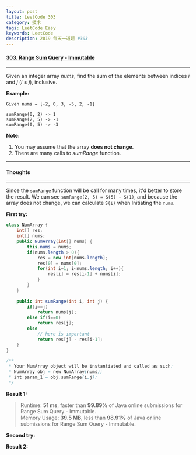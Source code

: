```yaml
---
layout: post
title: LeetCode 303
category: 技术
tags: LeetCode Easy
keywords: LeetCode
description: 2019 每天一道题 #303
---
```


#### [303. Range Sum Query - Immutable](https://leetcode.com/problems/range-sum-query-immutable/)
---
Given an integer array *nums*, find the sum of the elements between indices *i* and *j* (*i* ≤ *j*), inclusive.

**Example:**
```
Given nums = [-2, 0, 3, -5, 2, -1]

sumRange(0, 2) -> 1
sumRange(2, 5) -> -1
sumRange(0, 5) -> -3
```
**Note:**
1. You may assume that the array **does not change**.
1. There are many calls to *sumRange* function.

---
#### Thoughts
---
Since the `sumRange` function will be call for many times, it'd better to store the result. We can see `sumRange(2, 5) = S(5) - S(1)`, and because the array does not change, we can calculate `S(i)` when Initiating the `nums`.

**First try:**
```Java
class NumArray {
    int[] res;
    int[] nums;
    public NumArray(int[] nums) {
        this.nums = nums;
        if(nums.length > 0){
            res = new int[nums.length];
            res[0] = nums[0];
            for(int i=1; i<nums.length; i++){
                res[i] = res[i-1] + nums[i];
            }
        }
    }
    
    public int sumRange(int i, int j) {
        if(i==j)
            return nums[j];
        else if(i==0)
            return res[j];
        else
            // here is important
            return res[j] - res[i-1];
    }
}

/**
 * Your NumArray object will be instantiated and called as such:
 * NumArray obj = new NumArray(nums);
 * int param_1 = obj.sumRange(i,j);
 */
```

**Result 1:**
> Runtime: **51 ms**, faster than **99.89%** of Java online submissions for Range Sum Query - Immutable.  
Memory Usage: **39.5 MB**, less than **98.91%** of Java online submissions for Range Sum Query - Immutable.

**Second try:**


**Result 2:**

